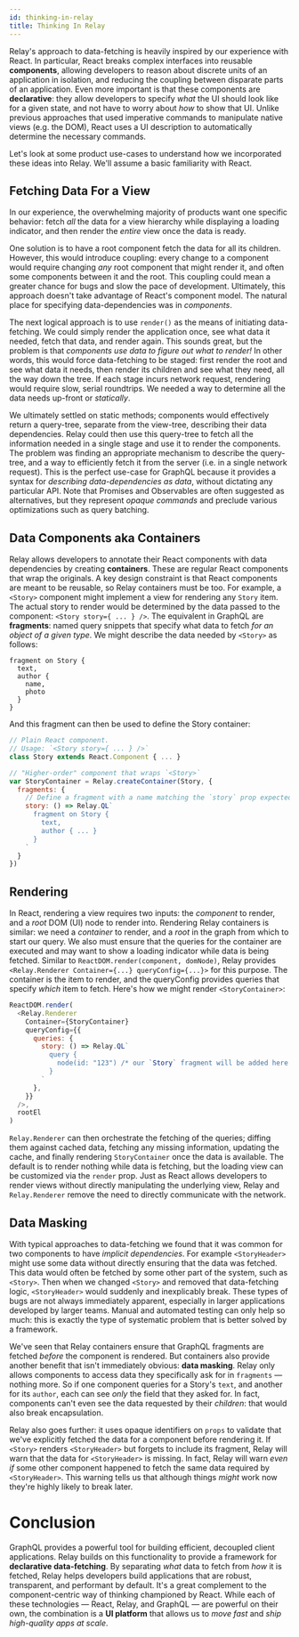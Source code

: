 ```yaml
---
id: thinking-in-relay
title: Thinking In Relay
---
```


Relay's approach to data-fetching is heavily inspired by our experience with React. In particular, React breaks complex interfaces into reusable **components**, allowing developers to reason about discrete units of an application in isolation, and reducing the coupling between disparate parts of an application. Even more important is that these components are **declarative**: they allow developers to specify *what* the UI should look like for a given state, and not have to worry about *how* to show that UI. Unlike previous approaches that used imperative commands to manipulate native views (e.g. the DOM), React uses a UI description to automatically determine the necessary commands.

Let's look at some product use-cases to understand how we incorporated these ideas into Relay. We'll assume a basic familiarity with React.

## Fetching Data For a View

In our experience, the overwhelming majority of products want one specific behavior: fetch *all* the data for a view hierarchy while displaying a loading indicator, and then render the *entire* view once the data is ready.

One solution is to have a root component fetch the data for all its children. However, this would introduce coupling: every change to a component would require changing *any* root component that might render it, and often some components between it and the root. This coupling could mean a greater chance for bugs and slow the pace of development. Ultimately, this approach doesn't take advantage of React's component model. The natural place for specifying data-dependencies was in *components*.

The next logical approach is to use `render()` as the means of initiating data-fetching. We could simply render the application once, see what data it needed, fetch that data, and render again. This sounds great, but the problem is that *components use data to figure out what to render!* In other words, this would force data-fetching to be staged: first render the root and see what data it needs, then render its children and see what they need, all the way down the tree. If each stage incurs network request, rendering would require slow, serial roundtrips. We needed a way to determine all the data needs up-front or *statically*.

We ultimately settled on static methods; components would effectively return a query-tree, separate from the view-tree, describing their data dependencies. Relay could then use this query-tree to fetch all the information needed in a single stage and use it to render the components. The problem was finding an appropriate mechanism to describe the query-tree, and a way to efficiently fetch it from the server (i.e. in a single network request). This is the perfect use-case for GraphQL because it provides a syntax for *describing data-dependencies as data*, without dictating any particular API. Note that Promises and Observables are often suggested as alternatives, but they represent *opaque commands* and preclude various optimizations such as query batching.

## Data Components aka Containers

Relay allows developers to annotate their React components with data dependencies by creating **containers**. These are regular React components that wrap the originals. A key design constraint is that React components are meant to be reusable, so Relay containers must be too. For example, a `<Story>` component might implement a view for rendering any `Story` item. The actual story to render would be determined by the data passed to the component: `<Story story={ ... } />`. The equivalent in GraphQL are **fragments**: named query snippets that specify what data to fetch *for an object of a given type*. We might describe the data needed by `<Story>` as follows:

```
fragment on Story {
  text,
  author {
    name,
    photo
  }
}
```

And this fragment can then be used to define the Story container:

```javascript
// Plain React component.
// Usage: `<Story story={ ... } />`
class Story extends React.Component { ... }

// "Higher-order" component that wraps `<Story>`
var StoryContainer = Relay.createContainer(Story, {
  fragments: {
    // Define a fragment with a name matching the `story` prop expected above
    story: () => Relay.QL`
      fragment on Story {
        text,
        author { ... }
      }
    `
  }
})
```

## Rendering

In React, rendering a view requires two inputs: the *component* to render, and a *root* DOM (UI) node to render into. Rendering Relay containers is similar: we need a *container* to render, and a *root* in the graph from which to start our query. We also must ensure that the queries for the container are executed and may want to show a loading indicator while data is being fetched. Similar to `ReactDOM.render(component, domNode)`, Relay provides `<Relay.Renderer Container={...} queryConfig={...}>` for this purpose. The container is the item to render, and the queryConfig provides queries that specify *which* item to fetch. Here's how we might render `<StoryContainer>`:

```javascript
ReactDOM.render(
  <Relay.Renderer
    Container={StoryContainer}
    queryConfig={{
      queries: {
        story: () => Relay.QL`
          query {
            node(id: "123") /* our `Story` fragment will be added here */
          }
        `
      },
    }}
  />,
  rootEl
)
```

`Relay.Renderer` can then orchestrate the fetching of the queries; diffing them against cached data, fetching any missing information, updating the cache, and finally rendering `StoryContainer` once the data is available. The default is to render nothing while data is fetching, but the loading view can be customized via the `render` prop. Just as React allows developers to render views without directly manipulating the underlying view, Relay and `Relay.Renderer` remove the need to directly communicate with the network.

## Data Masking

With typical approaches to data-fetching we found that it was common for two components to have *implicit dependencies*. For example `<StoryHeader>` might use some data without directly ensuring that the data was fetched. This data would often be fetched by some other part of the system, such as `<Story>`. Then when we changed `<Story>` and removed that data-fetching logic, `<StoryHeader>` would suddenly and inexplicably break. These types of bugs are not always immediately apparent, especially in larger applications developed by larger teams. Manual and automated testing can only help so much: this is exactly the type of systematic problem that is better solved by a framework.

We've seen that Relay containers ensure that GraphQL fragments are fetched *before* the component is rendered. But containers also provide another benefit that isn't immediately obvious: **data masking**. Relay only allows components to access data they specifically ask for in `fragments` — nothing more. So if one component queries for a Story's `text`, and another for its `author`, each can see *only* the field that they asked for. In fact, components can't even see the data requested by their *children*: that would also break encapsulation.

Relay also goes further: it uses opaque identifiers on `props` to validate that we've explicitly fetched the data for a component before rendering it. If `<Story>` renders `<StoryHeader>` but forgets to include its fragment, Relay will warn that the data for `<StoryHeader>` is missing. In fact, Relay will warn *even if* some other component happened to fetch the same data required by `<StoryHeader>`. This warning tells us that although things *might* work now they're highly likely to break later.

# Conclusion

GraphQL provides a powerful tool for building efficient, decoupled client applications. Relay builds on this functionality to provide a framework for **declarative data-fetching**. By separating *what* data to fetch from *how* it is fetched, Relay helps developers build applications that are robust, transparent, and performant by default. It's a great complement to the component-centric way of thinking championed by React. While each of these technologies — React, Relay, and GraphQL — are powerful on their own, the combination is a **UI platform** that allows us to *move fast* and *ship high-quality apps at scale*.
